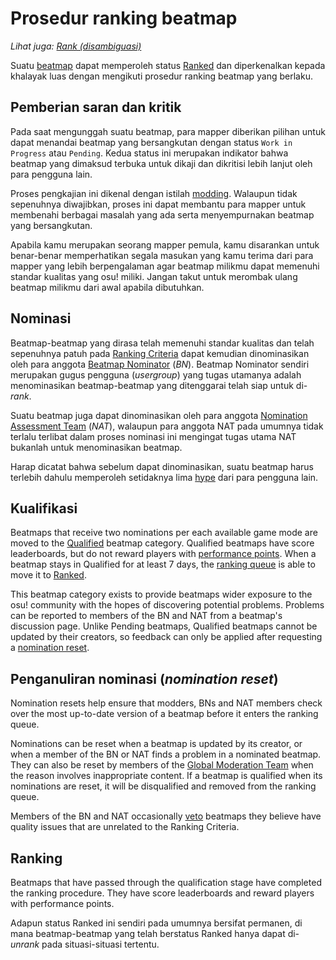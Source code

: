 # Prosedur ranking beatmap

*Lihat juga: [Rank (disambiguasi)](/wiki/Disambiguation/Rank)*

Suatu [beatmap](/wiki/Beatmap) dapat memperoleh status [Ranked](/wiki/Beatmap/Category#ranked) dan diperkenalkan kepada khalayak luas dengan mengikuti prosedur ranking beatmap yang berlaku. 

## Pemberian saran dan kritik

Pada saat mengunggah suatu beatmap, para mapper diberikan pilihan untuk dapat menandai beatmap yang bersangkutan dengan status `Work in Progress` atau `Pending`. Kedua status ini merupakan indikator bahwa beatmap yang dimaksud terbuka untuk dikaji dan dikritisi lebih lanjut oleh para pengguna lain.

Proses pengkajian ini dikenal dengan istilah [modding](/wiki/Modding). Walaupun tidak sepenuhnya diwajibkan, proses ini dapat membantu para mapper untuk membenahi berbagai masalah yang ada serta menyempurnakan beatmap yang bersangkutan.

Apabila kamu merupakan seorang mapper pemula, kamu disarankan untuk benar-benar memperhatikan segala masukan yang kamu terima dari para mapper yang lebih berpengalaman agar beatmap milikmu dapat memenuhi standar kualitas yang osu! miliki. Jangan takut untuk merombak ulang beatmap milikmu dari awal apabila dibutuhkan.

## Nominasi

Beatmap-beatmap yang dirasa telah memenuhi standar kualitas dan telah sepenuhnya patuh pada [Ranking Criteria](/wiki/Ranking_Criteria) dapat kemudian dinominasikan oleh para anggota [Beatmap Nominator](/wiki/People/The_Team/Beatmap_Nominators) (*BN*). Beatmap Nominator sendiri merupakan gugus pengguna (*usergroup*) yang tugas utamanya adalah menominasikan beatmap-beatmap yang ditenggarai telah siap untuk di-*rank*.

Suatu beatmap juga dapat dinominasikan oleh para anggota [Nomination Assessment Team](/wiki/People/The_Team/Nomination_Assessment_Team) (*NAT*), walaupun para anggota NAT pada umumnya tidak terlalu terlibat dalam proses nominasi ini mengingat tugas utama NAT bukanlah untuk menominasikan beatmap.

Harap dicatat bahwa sebelum dapat dinominasikan, suatu beatmap harus terlebih dahulu memperoleh setidaknya lima [hype](/wiki/Beatmap/Hype) dari para pengguna lain.

## Kualifikasi

Beatmaps that receive two nominations per each available game mode are moved to the [Qualified](/wiki/Beatmap/Category#qualified) beatmap category. Qualified beatmaps have score leaderboards, but do not reward players with [performance points](/wiki/Performance_Points). When a beatmap stays in Qualified for at least 7 days, the [ranking queue](Ranking_queue) is able to move it to [Ranked](#ranked).

This beatmap category exists to provide beatmaps wider exposure to the osu! community with the hopes of discovering potential problems. Problems can be reported to members of the BN and NAT from a beatmap's discussion page. Unlike Pending beatmaps, Qualified beatmaps cannot be updated by their creators, so feedback can only be applied after requesting a [nomination reset](#nomination-resets).

## Penganuliran nominasi (*nomination reset*)

Nomination resets help ensure that modders, BNs and NAT members check over the most up-to-date version of a beatmap before it enters the ranking queue.

Nominations can be reset when a beatmap is updated by its creator, or when a member of the BN or NAT finds a problem in a nominated beatmap. They can also be reset by members of the [Global Moderation Team](/wiki/People/The_Team/Global_Moderation_Team) when the reason involves inappropriate content. If a beatmap is qualified when its nominations are reset, it will be disqualified and removed from the ranking queue.

Members of the BN and NAT occasionally [veto](/wiki/People/The_Team/Beatmap_Nominators/Beatmap_Veto) beatmaps they believe have quality issues that are unrelated to the Ranking Criteria.

## Ranking

Beatmaps that have passed through the qualification stage have completed the ranking procedure. They have score leaderboards and reward players with performance points.

Adapun status Ranked ini sendiri pada umumnya bersifat permanen, di mana beatmap-beatmap yang telah berstatus Ranked hanya dapat di-*unrank* pada situasi-situasi tertentu.